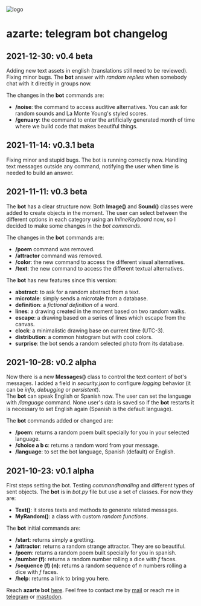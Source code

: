 ![logo](https://gitlab.com/azarte/azarte.gitlab.io/-/raw/master/public/assets/img/logo_64.png)

# azarte: telegram bot changelog

## 2021-12-30: v0.4 beta

Adding new text assets in english (translations still need to be reviewed). Fixing minor bugs. The **bot**
answer with *random replies* when somebody chat with it directly in groups now.    

The changes in the **bot** commands are:

- **/noise**: the command to access auditive alternatives. You can ask for random sounds and La Monte Young's styled
scores.  
- **/genuary**: the command to enter the artificially generated month of time where we build code that makes beautiful
things.  

## 2021-11-14: v0.3.1 beta

Fixing minor and stupid bugs. The bot is running correctly now. Handling text messages outside any command,
notifying the user when time is needed to build an answer.

## 2021-11-11: v0.3 beta

The **bot** has a clear structure now. Both **Image()** and **Sound()** classes were added to create
objects in the moment. The user can select between the different options in each category using an
*InlineKeyboard* now, so I decided to make some changes in the *bot commands*.

The changes in the **bot** commands are:

- **/poem** command was removed.
- **/attractor** command was removed.
- **/color**: the new command to access the different visual alternatives.
- **/text**: the new command to access the different textual alternatives.  

The **bot** has new features since this version:

- **abstract**: to ask for a random abstract from a text.
- **microtale**: simply sends a microtale from a database.
- **definition**: a *fictional definition* of a word.
- **lines**: a drawing created in the moment based on two random walks.
- **escape**: a drawing based on a series of lines which escape from the canvas.
- **clock**: a minimalistic drawing base on current time (UTC-3).
- **distribution**: a common histogram but with cool colors.
- **surprise**: the bot sends a random selected photo from its database.


## 2021-10-28: v0.2 alpha

Now there is a new **Messages()** class to control the text content of bot's messages. I added a field
in *security.json* to configure *logging* behavior (it can be *info*, *debugging* or *persistent*).  
The **bot** can speak English or Spanish now. The user can set the language with */language* command.
None user's data is saved so if the **bot** restarts it is necessary to set English again (Spanish is
the default language).  

The **bot** commands added or changed are:

- **/poem**: returns a random poem built specially for you in your selected language.  
- **/choice a b c**: returns a random word from your message.
- **/language**: to set the bot language, Spanish (default) or English.

## 2021-10-23: v0.1 alpha

First steps setting the bot. Testing *commandhandling* and different types of sent objects. The **bot** is in
*bot.py* file but use a set of classes. For now they are:

- **Text()**: it stores texts and methods to generate related messages.  
- **MyRandom()**: a class with custom *random functions*.  

The **bot** initial commands are:

- **/start**: returns simply a gretting.  
- **/attractor**: returns a random strange attractor. They are so beautiful.  
- **/poem**: returns a random poem built specially for you in spanish.  
- **/number (f)**: returns a random number rolling a dice with *f* faces.  
- **/sequence (f) (n)**: returns a random sequence of *n* numbers rolling a dice with *f* faces.  
- **/help**: returns a link to bring you here.  

Reach **azarte bot** [here](https://t.me/azarte_bot).
Feel free to contact me by [mail](mailto:rodrigovalla@protonmail.ch) or reach me in
[telegram](https://t.me/rvalla) or [mastodon](https://fosstodon.org/@rvalla).
